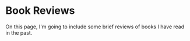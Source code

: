 # Book Reviews
On this page, I'm going to include some brief reviews of books I have read in the past. 

